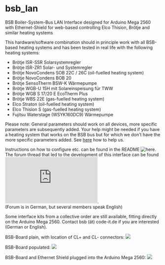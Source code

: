 # bsb_lan
BSB Boiler-System-Bus LAN Interface designed for Arduino Mega 2560 with Ethernet-Shield for web-based controlling Elco Thision, Brötje and similar heating systems

This hardware/software combination should in principle work with all BSB-based heating systems and has been tested in real life with the following heating systems:

- Brötje ISR-SSR Solarsystemregler
- Brötje ISR-ZR1 Solar- und Systemregler
- Brötje NovoCondens SOB 22C / 26C (oil-fuelled heating system)
- Brötje NovoCondens BOB 20
- Brötje SensoTherm BSW-K Wärmepumpe
- Brötje WGB-U 15H mit Solareinspeisung für TWW
- Brötje WGB S 17/20 E EcoTherm Plus
- Brötje WBS 22E (gas-fuelled heating system)
- Elco Straton (oil-fuelled heating system)
- Elco Thision S (gas-fuelled heating system)
- Fujitsu Waterstage (WSYK160DC9) Wärmepumpe

Please note: General parameters should work on all devices, more specific parameters are subsequently added. Your help might be needed if you have a heating system that works on the BSB bus but for which we don't have the more specific parameters added. See <A HREF="https://github.com/fredlcore/bsb_lan/blob/master/FAQ.md#my-heating-system-has-parameters-that-are-not-supported-in-the-software-yet-can-i-help-adding-these-parameters">here</A> how to help us.

Instructions on how to configure etc. can be found in the README ![here](https://github.com/fredlcore/bsb_lan/blob/master/BSB_lan/BSB_lan).<BR>
The forum thread that led to the development of this interface can be found ![here](http://forum.fhem.de/index.php?topic=29762.new;topicseen#new).<BR>
(Forum is in German, but several members speak English)

Some interface kits from a collective order are still available, fitting directly on the Arduino Mega 2560. Contact bsb (ät) code-it.de if you are interested (German or English).

BSB-Board plain, with location of CL+ and CL- connectors:
<img src="https://github.com/fredlcore/bsb_lan/blob/master/BSB_lan/schematics/BSB-Board%20plain.jpg" size="50%">

BSB-Board populated:
<img src="https://github.com/fredlcore/bsb_lan/blob/master/BSB_lan/schematics/BSB-Board.jpg" size="50%">

BSB-Board and Ethernet Shield plugged into the Arduino Mega 2560:
<img src="https://github.com/fredlcore/bsb_lan/blob/master/BSB_lan/schematics/BSB-Board%20on%20Arduino%20Mega%202560.jpg" size="50%">

